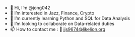 - 👋 Hi, I’m @jong042
- 👀 I’m interested in Jazz, Finance, Crypto
- 🌱 I’m currently learning Python and SQL for Data Analysis
- 💞️ I’m looking to collaborate on Data-related duties
- 📫 How to contact me : 📧 jjs9674@likelion.org

<!---
jong042/jong042 is a ✨ special ✨ repository because its `README.md` (this file) appears on your GitHub profile.
You can click the Preview link to take a look at your changes.
--->
